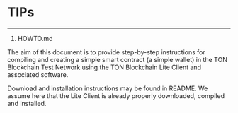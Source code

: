 # TIPs

---

1. HOWTO.md

The aim of this document is to provide step-by-step instructions for compiling and creating a simple smart contract (a simple wallet) in the TON Blockchain Test Network using the TON Blockchain Lite Client and associated software.

Download and installation instructions may be found in README. We assume here that the Lite Client is already properly downloaded, compiled and installed.
